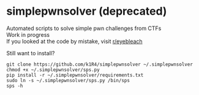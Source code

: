 # simplepwnsolver (deprecated)
Automated scripts to solve simple pwn challenges from CTFs\
Work in progress\
If you looked at the code by mistake, visit [r/eyebleach](https://www.reddit.com/r/eyebleach)

Still want to install?
```
git clone https://github.com/k1R4/simplepwnsolver ~/.simplepwnsolver
chmod +x ~/.simplepwnsolver/sps.py
pip install -r ~/.simplepwnsolver/requirements.txt
sudo ln -s ~/.simplepwnsolver/sps.py /bin/sps
sps -h
```

